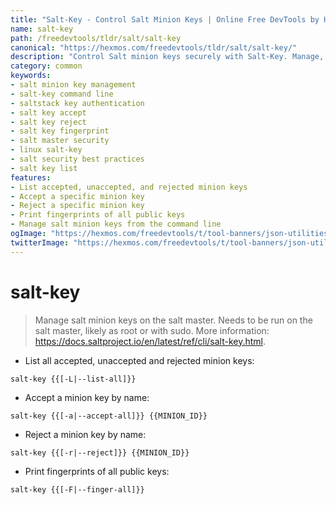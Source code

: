 ```yaml
---
title: "Salt-Key - Control Salt Minion Keys | Online Free DevTools by Hexmos"
name: salt-key
path: /freedevtools/tldr/salt/salt-key
canonical: "https://hexmos.com/freedevtools/tldr/salt/salt-key/"
description: "Control Salt minion keys securely with Salt-Key. Manage, accept, reject and fingerprint keys for secure communication. Free online tool, no registration required."
category: common
keywords:
- salt minion key management
- salt-key command line
- saltstack key authentication
- salt key accept
- salt key reject
- salt key fingerprint
- salt master security
- linux salt-key
- salt security best practices
- salt key list
features:
- List accepted, unaccepted, and rejected minion keys
- Accept a specific minion key
- Reject a specific minion key
- Print fingerprints of all public keys
- Manage salt minion keys from the command line
ogImage: "https://hexmos.com/freedevtools/t/tool-banners/json-utilities-banner.png"
twitterImage: "https://hexmos.com/freedevtools/t/tool-banners/json-utilities-banner.png"
---
```


# salt-key

> Manage salt minion keys on the salt master.
> Needs to be run on the salt master, likely as root or with sudo.
> More information: <https://docs.saltproject.io/en/latest/ref/cli/salt-key.html>.

- List all accepted, unaccepted and rejected minion keys:

`salt-key {{[-L|--list-all]}}`

- Accept a minion key by name:

`salt-key {{[-a|--accept-all]}} {{MINION_ID}}`

- Reject a minion key by name:

`salt-key {{[-r|--reject]}} {{MINION_ID}}`

- Print fingerprints of all public keys:

`salt-key {{[-F|--finger-all]}}`
